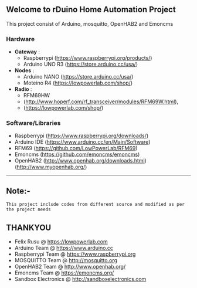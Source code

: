 ## Welcome to rDuino Home Automation Project

This project consist of Arduino, mosquitto, OpenHAB2 and Emoncms

### Hardware

- **Gateway** : 
	- Raspberrypi (https://www.raspberrypi.org/products/)
	- Arduino UNO R3 (https://store.arduino.cc/usa/)
- **Nodes** :
	- Arduino NANO (https://store.arduino.cc/usa/)
	- Moteino R4 (https://lowpowerlab.com/shop/)
- **Radio** :
	- RFM69HW
	* (http://www.hoperf.com/rf_transceiver/modules/RFM69W.html),
	* (https://lowpowerlab.com/shop/)

### Software/Libraries
- Raspberrypi (https://www.raspberrypi.org/downloads/)
- Arduino IDE (https://www.arduino.cc/en/Main/Software)
- RFM69 (https://github.com/LowPowerLab/RFM69)
- Emoncms (https://github.com/emoncms/emoncms)
- OpenHAB2 (http://www.openhab.org/downloads.html)
	   (http://www.myopenhab.org/)
____
## Note:-
	This project include codes from different source and modified as per the project needs

## THANKYOU
- Felix Rusu @ https://lowpowerlab.com
- Arduino Team @ https://www.arduino.cc
- Raspberrypi Team @ https://www.raspberrypi.org
- MOSQUITTO Team @ http://mosquitto.org
- OpenHAB2 Team @ http://www.openhab.org/
- Emoncms Team @ https://emoncms.org/
- Sandbox Electronics @ http://sandboxelectronics.com
